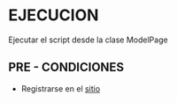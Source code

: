 <h1>EJECUCION</h1>

<p>Ejecutar el script desde la clase ModelPage</p>

<h2>PRE - CONDICIONES</h2>

- Registrarse en el <a href="https://demowebshop.tricentis.com/electronics">sitio
